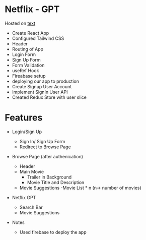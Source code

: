 # Netflix - GPT
Hosted on [text](https://netflix-gpt-a93ae.web.app/)

- Create React App
- Configured Tailwind CSS
- Header
- Routing of App
- Login Form
- Sign Up Form
- Form Validation
- useRef Hook
- Fireabase setup
- deploying our app to production
- Create Signup User Account
- Implement SignIn User API
- Created Redux Store with user slice

# Features

- Login/Sign Up
    - Sign In/ Sign Up Form
    - Redirect to Browse Page

- Browse Page (after authenication)
    - Header
    - Main Movie
        - Trailer in Background
        - Movie Title and Description
    - Movie Suggestions
        -Movie List * n (n-> number of movies)

- Netflix GPT
    - Search Bar
    - Movie Suggestions



- Notes
    - Used firebase to deploy the app